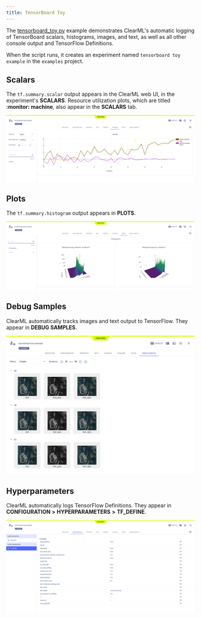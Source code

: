 ```yaml
---
title: TensorBoard Toy
---
```


The [tensorboard_toy.py](https://github.com/allegroai/clearml/blob/master/examples/frameworks/tensorflow/tensorboard_toy.py) 
example demonstrates ClearML's automatic logging of TensorBoard scalars, histograms, images, and text, as well as 
all other console output and TensorFlow Definitions. 

When the script runs, it creates an experiment named `tensorboard toy example` in the `examples` 
project.

## Scalars

The `tf.summary.scalar` output appears in the ClearML web UI, in the experiment's 
**SCALARS**. Resource utilization plots, which are titled **:monitor: machine**, also appear in the **SCALARS** tab.

![image](../../../img/examples_tensorboard_toy_03.png)

## Plots

The `tf.summary.histogram` output appears in **PLOTS**.

![image](../../../img/examples_tensorboard_toy_04.png)

## Debug Samples

ClearML automatically tracks images and text output to TensorFlow. They appear in **DEBUG SAMPLES**.

![image](../../../img/examples_tensorboard_toy_05.png)

## Hyperparameters

ClearML automatically logs TensorFlow Definitions. They appear in **CONFIGURATION** **>** **HYPERPARAMETERS** **>** 
**TF_DEFINE**.

![image](../../../img/examples_tensorboard_toy_01.png)


